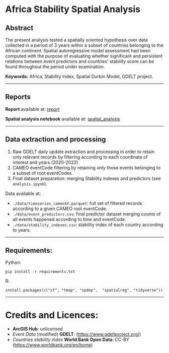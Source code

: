 # Africa Stability Spatial Analysis

## Abstract
The present analysis tested a spatially oriented hypothesis over data collected in a period of 3 years within a subset of countries belonging to the African continent. Spatial autoregressive model assessment had been computed with the purpose of evaluating whether significant and persistent relations between event predictors and countries' stability score can be found throughout the period under examination.

**Keywords:** Africa, Stability Index, Spatial Durbin Model, GDELT project.

---

## Reports

**Report** available at: [report](https://github.com/gzemo/africa-stability-spatial-analysis/blob/main/report.pdf)

**Spatial analysis notebook** available at: [spatial_analysis](https://github.com/gzemo/africa-stability-spatial-analysis/blob/main/spatial_test.pdf)

---

## Data extraction and processing

1. Raw GDELT daily update extraction and processing in order to retain only relevant records by filtering according to each coordinate of interest and years (2020-2022)
2. CAMEO eventCode filtering by retaining only those events belonging to a subset of root eventCodes.
3. Final dataset preparation: merging Stability indexes and predictors (see `analysis.ipynb`).

Data available at:
* `./data/timeseries_cameoXX.parquet`: full set of filtered records according to a given CAMEO root eventCode.
* `./data/event_predictors.csv`: final predictor dataset merging counts of all events happened according to time and eventCode.
* `./data/stability_indexes.csv`: stability index of each country according to years.

---

## Requirements:
Python:
```{python}
pip install -r requirements.txt
```
R:
```{r}
install.packages(c("sf", "tmap", "spdep",  "spatialreg", "tidyverse"))
```

---


# Credits and Licences:
* **ArcGIS Hub**: unlicensed
* *Event Data* (modified) **GDELT**:  (https://www.gdeltproject.org/)
* *Countries stability index* **World Bank Open Data**: CC-BY (https://www.worldbank.org/en/home)
